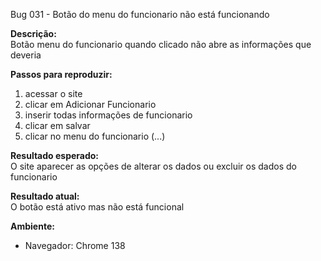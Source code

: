 Bug 031  - Botão do menu do funcionario não está funcionando

**Descrição:**  
Botão menu do funcionario quando clicado não abre as informações que deveria

**Passos para reproduzir:**  
1. acessar o site
2. clicar em Adicionar Funcionario
2. inserir todas informações de funcionario
3. clicar em salvar
4. clicar no menu do funcionario (...) 

**Resultado esperado:**  
O site aparecer as opções de alterar os dados ou excluir os dados do funcionario

**Resultado atual:**  
O botão está ativo mas não está funcional


**Ambiente:**  
- Navegador:  Chrome 138
